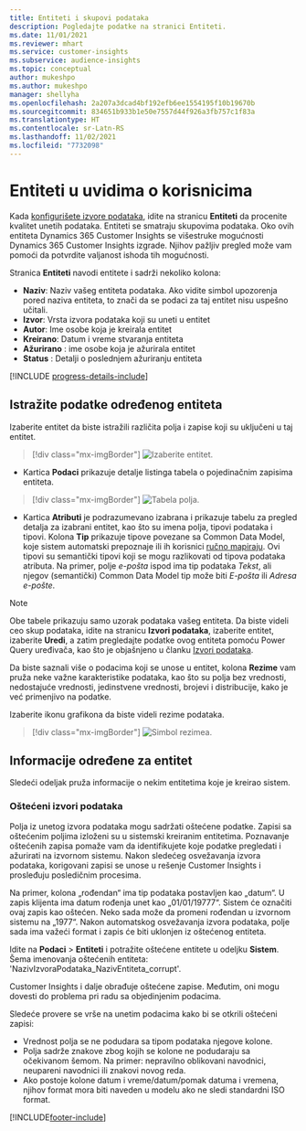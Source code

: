 ```yaml
---
title: Entiteti i skupovi podataka
description: Pogledajte podatke na stranici Entiteti.
ms.date: 11/01/2021
ms.reviewer: mhart
ms.service: customer-insights
ms.subservice: audience-insights
ms.topic: conceptual
author: mukeshpo
ms.author: mukeshpo
manager: shellyha
ms.openlocfilehash: 2a207a3dcad4bf192efb6ee1554195f10b19670b
ms.sourcegitcommit: 834651b933b1e50e7557d44f926a3fb757c1f83a
ms.translationtype: HT
ms.contentlocale: sr-Latn-RS
ms.lasthandoff: 11/02/2021
ms.locfileid: "7732098"
---
```

# <a name="entities-in-audience-insights"></a>Entiteti u uvidima o korisnicima

Kada [konfigurišete izvore podataka](data-sources.md), idite na stranicu **Entiteti** da procenite kvalitet unetih podataka. Entiteti se smatraju skupovima podataka. Oko ovih entiteta Dynamics 365 Customer Insights se višestruke mogućnosti Dynamics 365 Customer Insights izgrade. Njihov pažljiv pregled može vam pomoći da potvrdite valjanost ishoda tih mogućnosti.

Stranica **Entiteti** navodi entitete i sadrži nekoliko kolona:

- **Naziv**: Naziv vašeg entiteta podataka. Ako vidite simbol upozorenja pored naziva entiteta, to znači da se podaci za taj entitet nisu uspešno učitali.
- **Izvor**: Vrsta izvora podataka koji su uneti u entitet
- **Autor**: Ime osobe koja je kreirala entitet
- **Kreirano**: Datum i vreme stvaranja entiteta
- **Ažurirano** : ime osobe koja je ažurirala entitet
- **Status** : Detalji o poslednjem ažuriranju entiteta

[!INCLUDE [progress-details-include](../includes/progress-details-pane.md)]

## <a name="explore-a-specific-entitys-data"></a>Istražite podatke određenog entiteta

Izaberite entitet da biste istražili različita polja i zapise koji su uključeni u taj entitet.

> [!div class="mx-imgBorder"]
> ![Izaberite entitet.](media/data-manager-entities-data.png "Izbor entiteta")

- Kartica **Podaci** prikazuje detalje listinga tabela o pojedinačnim zapisima entiteta.

> [!div class="mx-imgBorder"]
> ![Tabela polja.](media/data-manager-entities-fields.PNG "Tabela polja")

- Kartica **Atributi** je podrazumevano izabrana i prikazuje tabelu za pregled detalja za izabrani entitet, kao što su imena polja, tipovi podataka i tipovi. Kolona **Tip** prikazuje tipove povezane sa Common Data Model, koje sistem automatski prepoznaje ili ih korisnici [ručno mapiraju](map-entities.md). Ovi tipovi su semantički tipovi koji se mogu razlikovati od tipova podataka atributa. Na primer, polje *e-pošta* ispod ima tip podataka *Tekst*, ali njegov (semantički) Common Data Model tip može biti *E-pošta* ili *Adresa e-pošte*.

> [!NOTE]
> Obe tabele prikazuju samo uzorak podataka vašeg entiteta. Da biste videli ceo skup podataka, idite na stranicu **Izvori podataka**, izaberite entitet, izaberite **Uredi**, a zatim pregledajte podatke ovog entiteta pomoću Power Query uređivača, kao što je objašnjeno u članku [Izvori podataka](data-sources.md).

Da biste saznali više o podacima koji se unose u entitet, kolona **Rezime** vam pruža neke važne karakteristike podataka, kao što su polja bez vrednosti, nedostajuće vrednosti, jedinstvene vrednosti, brojevi i distribucije, kako je već primenjivo na podatke.

Izaberite ikonu grafikona da biste videli rezime podataka.

> [!div class="mx-imgBorder"]
> ![Simbol rezimea.](media/data-manager-entities-summary.png "Tabela sa rezimeom podataka")

## <a name="entity-specific-information"></a>Informacije određene za entitet

Sledeći odeljak pruža informacije o nekim entitetima koje je kreirao sistem.

### <a name="corrupted-data-sources"></a>Oštećeni izvori podataka

Polja iz unetog izvora podataka mogu sadržati oštećene podatke. Zapisi sa oštećenim poljima izloženi su u sistemski kreiranim entitetima. Poznavanje oštećenih zapisa pomaže vam da identifikujete koje podatke pregledati i ažurirati na izvornom sistemu. Nakon sledećeg osvežavanja izvora podataka, korigovani zapisi se unose u rešenje Customer Insights i prosleđuju posledičnim procesima. 

Na primer, kolona „rođendan“ ima tip podataka postavljen kao „datum“. U zapis klijenta ima datum rođenja unet kao „01/01/19777“. Sistem će označiti ovaj zapis kao oštećen. Neko sada može da promeni rođendan u izvornom sistemu na „1977“. Nakon automatskog osvežavanja izvora podataka, polje sada ima važeći format i zapis će biti uklonjen iz oštećenog entiteta. 

Idite na **Podaci** > **Entiteti** i potražite oštećene entitete u odeljku **Sistem**. Šema imenovanja oštećenih entiteta: 'NazivIzvoraPodataka_NazivEntiteta_corrupt'.

Customer Insights i dalje obrađuje oštećene zapise. Međutim, oni mogu dovesti do problema pri radu sa objedinjenim podacima.

Sledeće provere se vrše na unetim podacima kako bi se otkrili oštećeni zapisi: 

- Vrednost polja se ne podudara sa tipom podataka njegove kolone.
- Polja sadrže znakove zbog kojih se kolone ne podudaraju sa očekivanom šemom. Na primer: nepravilno oblikovani navodnici, neupareni navodnici ili znakovi novog reda.
- Ako postoje kolone datum i vreme/datum/pomak datuma i vremena, njihov format mora biti naveden u modelu ako ne sledi standardni ISO format.



[!INCLUDE[footer-include](../includes/footer-banner.md)]
